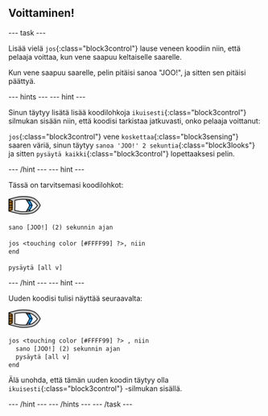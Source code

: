 ## Voittaminen!

\--- task \---

Lisää vielä `jos`{:class="block3control"} lause veneen koodiin niin, että pelaaja voittaa, kun vene saapuu keltaiselle saarelle.

Kun vene saapuu saarelle, pelin pitäisi sanoa "JOO!", ja sitten sen pitäisi päättyä.

\--- hints \--- \--- hint \---

Sinun täytyy lisätä lisää koodilohkoja `ikuisesti`{:class="block3control"} silmukan sisään niin, että koodisi tarkistaa jatkuvasti, onko pelaaja voittanut:

`jos`{:class="block3control"} vene `koskettaa`{:class="block3sensing"} saaren väriä, sinun täytyy `sanoa 'JOO!' 2 sekuntia`{:class="block3looks"} ja sitten `pysäytä kaikki`{:class="block3control"} lopettaaksesi pelin.

\--- /hint \--- \--- hint \---

Tässä on tarvitsemasi koodilohkot:

![vene-hahmo](images/boat_resize.png)

```blocks3
sano [JOO!] (2) sekunnin ajan

jos <touching color [#FFFF99] ?>, niin
end

pysäytä [all v]

```

\--- /hint \--- \--- hint \---

Uuden koodisi tulisi näyttää seuraavalta:

![vene-hahmo](images/boat_resize.png)

```blocks3
jos <touching color [#FFFF99] ?> , niin 
  sano [JOO!] (2) sekunnin ajan
  pysäytä [all v]
end
```

Älä unohda, että tämän uuden koodin täytyy olla `ikuisesti`{:class="block3control"} -silmukan sisällä.

\--- /hint \--- \--- /hints \--- \--- /task \---